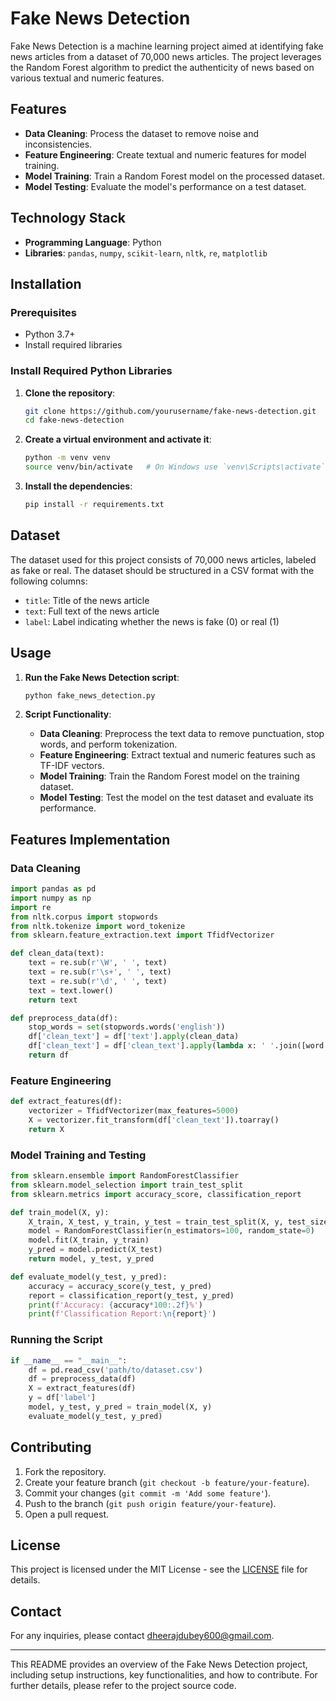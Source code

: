# Fake News Detection

Fake News Detection is a machine learning project aimed at identifying fake news articles from a dataset of 70,000 news articles. The project leverages the Random Forest algorithm to predict the authenticity of news based on various textual and numeric features.

## Features

- **Data Cleaning**: Process the dataset to remove noise and inconsistencies.
- **Feature Engineering**: Create textual and numeric features for model training.
- **Model Training**: Train a Random Forest model on the processed dataset.
- **Model Testing**: Evaluate the model's performance on a test dataset.

## Technology Stack

- **Programming Language**: Python
- **Libraries**: `pandas`, `numpy`, `scikit-learn`, `nltk`, `re`, `matplotlib`

## Installation

### Prerequisites

- Python 3.7+
- Install required libraries

### Install Required Python Libraries

1. **Clone the repository**:
    ```bash
    git clone https://github.com/yourusername/fake-news-detection.git
    cd fake-news-detection
    ```

2. **Create a virtual environment and activate it**:
    ```bash
    python -m venv venv
    source venv/bin/activate   # On Windows use `venv\Scripts\activate`
    ```

3. **Install the dependencies**:
    ```bash
    pip install -r requirements.txt
    ```

## Dataset

The dataset used for this project consists of 70,000 news articles, labeled as fake or real. The dataset should be structured in a CSV format with the following columns:

- `title`: Title of the news article
- `text`: Full text of the news article
- `label`: Label indicating whether the news is fake (0) or real (1)

## Usage

1. **Run the Fake News Detection script**:
    ```bash
    python fake_news_detection.py
    ```

2. **Script Functionality**:
    - **Data Cleaning**: Preprocess the text data to remove punctuation, stop words, and perform tokenization.
    - **Feature Engineering**: Extract textual and numeric features such as TF-IDF vectors.
    - **Model Training**: Train the Random Forest model on the training dataset.
    - **Model Testing**: Test the model on the test dataset and evaluate its performance.

## Features Implementation

### Data Cleaning

```python
import pandas as pd
import numpy as np
import re
from nltk.corpus import stopwords
from nltk.tokenize import word_tokenize
from sklearn.feature_extraction.text import TfidfVectorizer

def clean_data(text):
    text = re.sub(r'\W', ' ', text)
    text = re.sub(r'\s+', ' ', text)
    text = re.sub(r'\d', ' ', text)
    text = text.lower()
    return text

def preprocess_data(df):
    stop_words = set(stopwords.words('english'))
    df['clean_text'] = df['text'].apply(clean_data)
    df['clean_text'] = df['clean_text'].apply(lambda x: ' '.join([word for word in x.split() if word not in stop_words]))
    return df
```

### Feature Engineering

```python
def extract_features(df):
    vectorizer = TfidfVectorizer(max_features=5000)
    X = vectorizer.fit_transform(df['clean_text']).toarray()
    return X
```

### Model Training and Testing

```python
from sklearn.ensemble import RandomForestClassifier
from sklearn.model_selection import train_test_split
from sklearn.metrics import accuracy_score, classification_report

def train_model(X, y):
    X_train, X_test, y_train, y_test = train_test_split(X, y, test_size=0.2, random_state=0)
    model = RandomForestClassifier(n_estimators=100, random_state=0)
    model.fit(X_train, y_train)
    y_pred = model.predict(X_test)
    return model, y_test, y_pred

def evaluate_model(y_test, y_pred):
    accuracy = accuracy_score(y_test, y_pred)
    report = classification_report(y_test, y_pred)
    print(f'Accuracy: {accuracy*100:.2f}%')
    print(f'Classification Report:\n{report}')
```

### Running the Script

```python
if __name__ == "__main__":
    df = pd.read_csv('path/to/dataset.csv')
    df = preprocess_data(df)
    X = extract_features(df)
    y = df['label']
    model, y_test, y_pred = train_model(X, y)
    evaluate_model(y_test, y_pred)
```

## Contributing

1. Fork the repository.
2. Create your feature branch (`git checkout -b feature/your-feature`).
3. Commit your changes (`git commit -m 'Add some feature'`).
4. Push to the branch (`git push origin feature/your-feature`).
5. Open a pull request.

## License

This project is licensed under the MIT License - see the [LICENSE](LICENSE) file for details.

## Contact

For any inquiries, please contact [dheerajdubey600@gmail.com](mailto:your-email@example.com).

---

This README provides an overview of the Fake News Detection project, including setup instructions, key functionalities, and how to contribute. For further details, please refer to the project source code.
